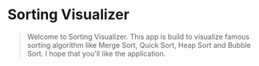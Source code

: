 # Sorting Visualizer

> Welcome to Sorting Visualizer. This app is build to visualize famous sorting algorithm like Merge Sort, Quick Sort, Heap Sort and Bubble Sort. I hope that you'll like the application.

